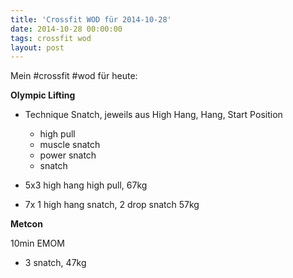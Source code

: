 ```yaml
---
title: 'Crossfit WOD für 2014-10-28'
date: 2014-10-28 00:00:00 
tags: crossfit wod
layout: post
---
```

Mein #crossfit #wod für heute:

**Olympic Lifting**

* Technique Snatch, jeweils aus High Hang, Hang, Start Position
  * high pull
  * muscle snatch
  * power snatch
  * snatch

* 5x3 high hang high pull, 67kg
* 7x 1 high hang snatch, 2 drop snatch 57kg

**Metcon**

10min EMOM

* 3 snatch, 47kg

